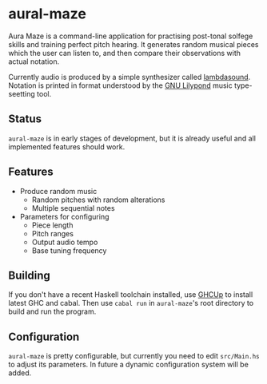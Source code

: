 # aural-maze

Aura Maze is a command-line application for practising post-tonal solfege skills and training perfect pitch hearing.
It generates random musical pieces which the user can listen to, and then compare their observations with actual notation.

Currently audio is produced by a simple synthesizer called [lambdasound][lambdasound].
Notation is printed in format understood by the [GNU Lilypond][lilypond] music type-seetting tool.

[lambdasound]: https://github.com/Simre1/lambdasound
[lilypond]: https://lilypond.org/

## Status

`aural-maze` is in early stages of development, but it is already useful and all implemented features should work.

## Features

- Produce random music
  - Random pitches with random alterations
  - Multiple sequential notes
- Parameters for configuring
  - Piece length
  - Pitch ranges
  - Output audio tempo
  - Base tuning frequency

## Building

If you don't have a recent Haskell toolchain installed, use [GHCUp][ghcup] to install latest GHC and cabal.
Then use `cabal run` in `aural-maze`'s root directory to build and run the program.

[ghcup]: https://www.haskell.org/ghcup/

## Configuration

`aural-maze` is pretty configurable, but currently you need to edit `src/Main.hs` to adjust its parameters.
In future a dynamic configuration system will be added.
